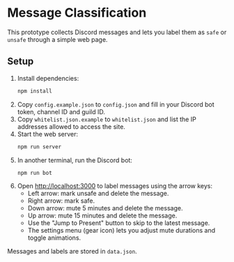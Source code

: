 # Message Classification

This prototype collects Discord messages and lets you label them as `safe` or `unsafe` through a simple web page.

## Setup
1. Install dependencies:
   ```bash
   npm install
   ```
2. Copy `config.example.json` to `config.json` and fill in your Discord bot token, channel ID and guild ID.
3. Copy `whitelist.json.example` to `whitelist.json` and list the IP addresses allowed to access the site.
4. Start the web server:
   ```bash
   npm run server
   ```
5. In another terminal, run the Discord bot:
   ```bash
   npm run bot
   ```
6. Open [http://localhost:3000](http://localhost:3000) to label messages using the arrow keys:
   - Left arrow: mark unsafe and delete the message.
   - Right arrow: mark safe.
   - Down arrow: mute 5 minutes and delete the message.
   - Up arrow: mute 15 minutes and delete the message.
   - Use the "Jump to Present" button to skip to the latest message.
   - The settings menu (gear icon) lets you adjust mute durations and toggle animations.

Messages and labels are stored in `data.json`.
